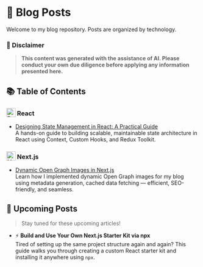 # 📝 Blog Posts

Welcome to my blog repository. Posts are organized by technology.

### 📝 Disclaimer  
> **This content was generated with the assistance of AI. Please conduct your own due diligence before applying any information presented here.**

## 📚 Table of Contents

### <img src="https://devicon-website.vercel.app/api/react/original.svg" alt="React" width="24"  style="vertical-align: bottom;"/> React

- <a href="https://my-blog-vivekkv.vercel.app/post/react-state-management-upskilling-with-ai.md?id=l8O3cDOAV4MGGM1bDpxb" target="_blank">Designing State Management in React: A Practical Guide</a>  
A hands-on guide to building scalable, maintainable state architecture in React using Context, Custom Hooks, and Redux Toolkit.


### <img src="https://devicon-website.vercel.app/api/nextjs/original.svg" alt="Next.js" width="24"  style="vertical-align: bottom;"/> Next.js

- <a href="https://my-blog-vivekkv.vercel.app/post/dynamic-og-images.md?id=YERLVmcYmfXpC3N0b76j" target="_blank">Dynamic Open Graph Images in Next.js</a>  
Learn how I implemented dynamic Open Graph images for my blog using metadata generation, cached data fetching — efficient, SEO-friendly, and seamless.


## 🚧 Upcoming Posts

> Stay tuned for these upcoming articles!

- ⚡ **Build and Use Your Own Next.js Starter Kit via npx**  
  Tired of setting up the same project structure again and again? This guide walks you through creating a custom React starter kit and installing it anywhere using `npx`.


